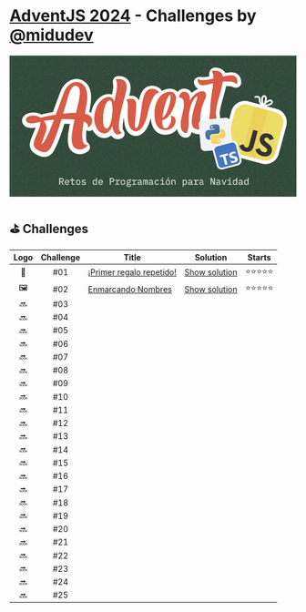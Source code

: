 # [AdventJS 2024][adventjs] - Challenges by [@midudev][midudev]

![AdventJS 2024][adventjs-logo]

## ⛳ Challenges
| Logo | Challenge | Title                                  | Solution                          | Starts   |
| :--: | :-------: | -------------------------------------  | :-------------------------------: | :------: |
| 🎁   | #01       | [¡Primer regalo repetido!][01]         | [Show solution](./challenges/01/) | ⭐️⭐️⭐️⭐️⭐️ |
| 🖼️   | #02       | [Enmarcando Nombres][02]               | [Show solution](./challenges/02/) | ⭐️⭐️⭐️⭐️⭐️ |
| 🔜   | #03       | [][03]                                 | [](./challenges/03/)              |        |
| 🔜   | #04       | [][04]                                 | [](./challenges/04/)              |        |
| 🔜   | #05       | [][05]                                 | [](./challenges/05/)              |        |
| 🔜   | #06       | [][06]                                 | [](./challenges/06/)              |        |
| 🔜   | #07       | [][07]                                 | [](./challenges/07/)              |        |
| 🔜   | #08       | [][08]                                 | [](./challenges/08/)              |        |
| 🔜   | #09       | [][09]                                 | [](./challenges/09/)              |        |
| 🔜   | #10       | [][10]                                 | [](./challenges/10/)              |        |
| 🔜   | #11       | [][11]                                 | [](./challenges/11/)              |        |
| 🔜   | #12       | [][12]                                 | [](./challenges/12/)              |        |
| 🔜   | #13       | [][13]                                 | [](./challenges/13/)              |        |
| 🔜   | #14       | [][14]                                 | [](./challenges/14/)              |        |
| 🔜   | #15       | [][15]                                 | [](./challenges/15/)              |        |
| 🔜   | #16       | [][16]                                 | [](./challenges/16/)              |        |
| 🔜   | #17       | [][17]                                 | [](./challenges/17/)              |        |
| 🔜   | #18       | [][18]                                 | [](./challenges/18/)              |        |
| 🔜   | #19       | [][19]                                 | [](./challenges/19/)              |        |
| 🔜   | #20       | [][20]                                 | [](./challenges/20/)              |        |
| 🔜   | #21       | [][21]                                 | [](./challenges/21/)              |        |
| 🔜   | #22       | [][22]                                 | [](./challenges/22/)              |        |
| 🔜   | #23       | [][23]                                 | [](./challenges/23/)              |        |
| 🔜   | #24       | [][24]                                 | [](./challenges/24/)              |        |
| 🔜   | #25       | [][25]                                 | [](./challenges/25/)              |        |


[midudev]: https://midu.dev
[adventjs]: https://adventjs.dev
[adventjs-logo]: /assets/banner_2024.png

[01]: https://adventjs.dev/es/challenges/2024/1
[02]: https://adventjs.dev/es/challenges/2024/2
[03]: https://adventjs.dev/es/challenges/2024/3
[04]: https://adventjs.dev/es/challenges/2024/4
[05]: https://adventjs.dev/es/challenges/2024/5
[06]: https://adventjs.dev/es/challenges/2024/6
[07]: https://adventjs.dev/es/challenges/2024/7
[08]: https://adventjs.dev/es/challenges/2024/8
[09]: https://adventjs.dev/es/challenges/2024/9
[10]: https://adventjs.dev/es/challenges/2024/10
[11]: https://adventjs.dev/es/challenges/2024/11
[12]: https://adventjs.dev/es/challenges/2024/12
[13]: https://adventjs.dev/es/challenges/2024/13
[14]: https://adventjs.dev/es/challenges/2024/14
[15]: https://adventjs.dev/es/challenges/2024/15
[16]: https://adventjs.dev/es/challenges/2024/16
[17]: https://adventjs.dev/es/challenges/2024/17
[18]: https://adventjs.dev/es/challenges/2024/18
[19]: https://adventjs.dev/es/challenges/2024/19
[20]: https://adventjs.dev/es/challenges/2024/20
[21]: https://adventjs.dev/es/challenges/2024/21
[22]: https://adventjs.dev/es/challenges/2024/22
[23]: https://adventjs.dev/es/challenges/2024/23
[24]: https://adventjs.dev/es/challenges/2024/24
[25]: https://adventjs.dev/es/challenges/2024/25

